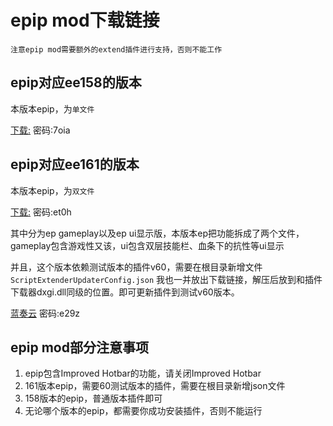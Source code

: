 # epip mod下载链接
`注意epip mod需要额外的extend插件进行支持，否则不能工作`
## epip对应ee158的版本
本版本epip，为`单文件`

[下载:](https://wwp.lanzoum.com/ifjjT1s4w4yj) 密码:7oia

## epip对应ee161的版本
本版本epip，为`双文件`

[下载:](https://wwp.lanzoum.com/iDHhi1s4w67e) 密码:et0h

其中分为ep gameplay以及ep ui显示版，本版本ep把功能拆成了两个文件，gameplay包含游戏性又该，ui包含双层技能栏、血条下的抗性等ui显示

并且，这个版本依赖测试版本的插件v60，需要在根目录新增文件`ScriptExtenderUpdaterConfig.json`
我也一并放出下载链接，解压后放到和插件下载器dxgi.dll同级的位置。即可更新插件到测试v60版本。

[蓝奏云](https://wwp.lanzoum.com/iTN9C1s5azrc) 密码:e29z

## epip mod部分注意事项

1. epip包含Improved Hotbar的功能，请关闭Improved Hotbar
2. 161版本epip，需要60测试版本的插件，需要在根目录新增json文件
3. 158版本的epip，普通版本插件即可
4. 无论哪个版本的epip，都需要你成功安装插件，否则不能运行